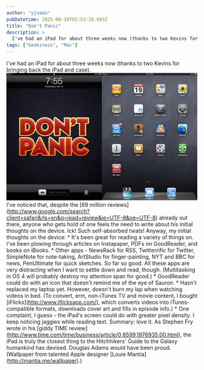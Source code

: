 ```yaml
---
author: "yjsoon"
pubDatetime: 2025-08-18T02:53:28.093Z
title: "Don't Panic"
description: >
  I've had an iPad for about three weeks now (thanks to two Kevins for bringing back the iPad and case). I've noticed that, despite the [69 million...
tags: ["Geekiness", "Mac"]
---
```






I've had an iPad for about three weeks now (thanks to two Kevins for bringing back the iPad and case). ![photo 1.PNG](public/images/2010/05/photo-1.png) I've noticed that, despite the \[69 million reviews\](http://www.google.com/search?client=safari&rls=en&q=ipad+review&ie=UTF-8&oe=UTF-8) already out there, anyone who gets hold of one feels the need to write about his initial thoughts on the device. Ick! Such self-absorbed twats! Anyway, my initial thoughts on the device: \* It's been great for reading a variety of things on. I've been plowing through articles on Instapaper, PDFs on GoodReader, and books on iBooks. \* Other apps - NewsRack for RSS, Twitterrific for Twitter, SimpleNote for note-taking, ArtStudio for finger-painting, NYT and BBC for news, PenUltimate for quick sketches. So far so good. All these apps are very distracting when I want to settle down and read, though. (Multitasking in OS 4 will probably destroy my attention span for good.) \* GoodReader could do with an icon that doesn't remind me of the eye of Sauron. \* Hasn't replaced my laptop yet. However, doesn't burn my lap when watching videos in bed. (To convert, erm, non-iTunes TV and movie content, I bought \[iFlicks\](http://www.iflicksapp.com/), which converts videos into iTunes-compatible formats, downloads cover art and fills in episode info.) \* One complaint, I guess - the iPad's screen could do with greater pixel density. I keep noticing jaggies while reading text. Summary: love it. As Stephen Fry wrote in his \[giddy TIME review\](http://www.time.com/time/business/article/0,8599,1976935,00.html), the iPad is truly the closest thing to the Hitchhikers' Guide to the Galaxy humankind has devised. Douglas Adams would have been proud. (Wallpaper from talented Apple designer \[Louie Mantia\](http://mantia.me/wallpaper).)